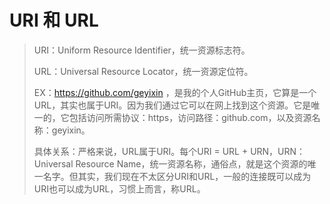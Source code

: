 #  URI 和 URL

> URI：Uniform Resource Identifier，统一资源标志符。
>
> URL：Universal Resource Locator，统一资源定位符。
>
> EX：https://github.com/geyixin ，是我的个人GitHub主页，它算是一个URL，其实也属于URI。因为我们通过它可以在网上找到这个资源。它是唯一的，它包括访问所需协议：https，访问路径：github.com，以及资源名称：geyixin。
>
> 具体关系：严格来说，URL属于URI。每个URI = URL + URN，URN：Universal Resource Name，统一资源名称，通俗点，就是这个资源的唯一名字。但其实，我们现在不太区分URI和URL，一般的连接既可以成为URI也可以成为URL，习惯上而言，称URL。
